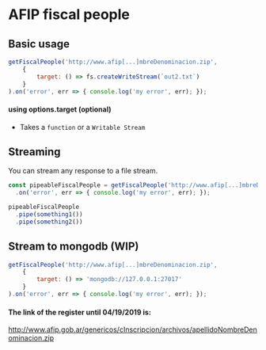 # AFIP fiscal people

## Basic usage
```js
getFiscalPeople('http://www.afip[...]mbreDenominacion.zip',
	{
		target: () => fs.createWriteStream(`out2.txt`)
	}
).on('error', err => { console.log('my error', err); });
```

#### using options.target (optional)
- Takes a `function` or a `Writable Stream`

## Streaming
You can stream any response to a file stream.

```js
const pipeableFiscalPeople = getFiscalPeople('http://www.afip[...]mbreDenominacion.zip')
  .on('error', err => { console.log('my error', err); });

pipeableFiscalPeople
  .pipe(something1())
  .pipe(something2())
```

## Stream to mongodb (WIP)
```js
getFiscalPeople('http://www.afip[...]mbreDenominacion.zip',
	{
		target: () => 'mongodb://127.0.0.1:27017'
	}
).on('error', err => { console.log('my error', err); });
```



#### The link of the register until 04/19/2019 is:
http://www.afip.gob.ar/genericos/cInscripcion/archivos/apellidoNombreDenominacion.zip
